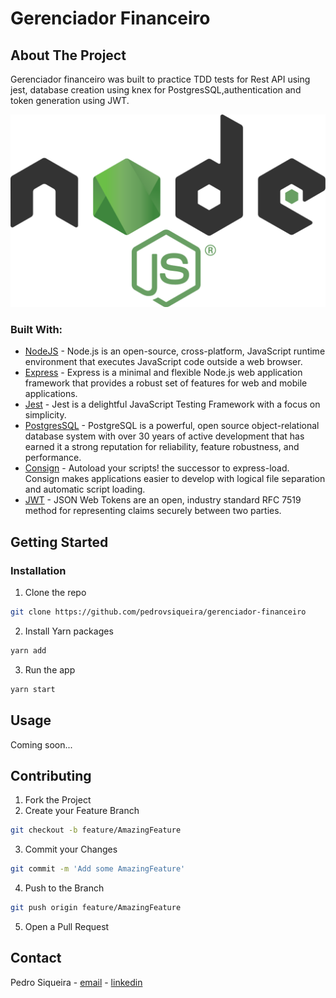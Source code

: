 # Gerenciador Financeiro

## About The Project

Gerenciador financeiro was built to practice TDD tests for Rest API using jest, database creation using knex for PostgresSQL,authentication and token generation using JWT.

![Desktop views](/src/assets/node.png?raw=true)

### Built With:

- [NodeJS](https://nodejs.org/en/) - Node.js is an open-source, cross-platform, JavaScript runtime environment that executes JavaScript code outside a web browser.
- [Express](http://expressjs.com/) - Express is a minimal and flexible Node.js web application framework that provides a robust set of features for web and mobile applications.
- [Jest](https://jestjs.io/) - Jest is a delightful JavaScript Testing Framework with a focus on simplicity.
- [PostgresSQL](https://www.postgresql.org/) - PostgreSQL is a powerful, open source object-relational database system with over 30 years of active development that has earned it a strong reputation for reliability, feature robustness, and performance.
- [Consign](https://www.npmjs.com/package/consign) - Autoload your scripts! the successor to express-load. Consign makes applications easier to develop with logical file separation and automatic script loading.
- [JWT](https://jwt.io/) - JSON Web Tokens are an open, industry standard RFC 7519 method for representing claims securely between two parties.


<!-- GETTING STARTED -->

## Getting Started

### Installation

1. Clone the repo

```sh
git clone https://github.com/pedrovsiqueira/gerenciador-financeiro
```

2. Install Yarn packages

```sh
yarn add
```

3. Run the app

```sh
yarn start
```

<!-- USAGE EXAMPLES -->

## Usage

Coming soon...

<!-- CONTRIBUTING -->

## Contributing

1. Fork the Project
2. Create your Feature Branch

```sh
git checkout -b feature/AmazingFeature
```

3. Commit your Changes

```sh
git commit -m 'Add some AmazingFeature'
```

4. Push to the Branch

```sh
git push origin feature/AmazingFeature
```

5. Open a Pull Request

<!-- CONTACT -->

## Contact

Pedro Siqueira - [email](mailto:pedro.v.siqueira@gmail.com) - [linkedin](https://www.linkedin.com/in/pedrovsiqueira/)
